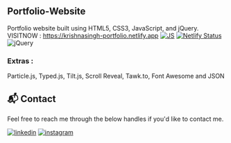 ## Portfolio-Website
Portfolio website built using HTML5, CSS3, JavaScript, and jQuery.
VISITNOW : https://krishnasingh-portfolio.netlify.app
[![JS](https://img.shields.io/badge/javascript%20-%23323330.svg?&style=for-the-badge&logo=javascript&logoColor=%23F7DF1E)](https://github.com/KrishnaSingh9098/Portfolio-Website/search?l=javascript)
[![Netlify Status](https://api.netlify.com/api/v1/badges/c2ec9d15-03ac-4492-bb0f-5180fd0bcb6f/deploy-status)](https://app.netlify.com/sites/krishnasingh-portfolio/deploys)
<img alt="jQuery" src="https://img.shields.io/badge/jquery-%230769AD.svg?style=for-the-badge&logo=jquery&logoColor=white"/>

### Extras : 
Particle.js, Typed.js, Tilt.js, Scroll Reveal, Tawk.to, Font Awesome and JSON


<h2>📬 Contact</h2>

Feel free to reach me through the below handles if you'd like to contact me.

[![linkedin](https://img.shields.io/badge/LinkedIn-0077B5?style=for-the-badge&logo=linkedin&logoColor=white)](https://www.linkedin.com/in/krishna-pratap-singh-10b299203)
[![instagram](https://img.shields.io/badge/Instagram-E4405F?style=for-the-badge&logo=instagram&logoColor=white)](https://www.instagram.com/_krishnaSingh_04)
